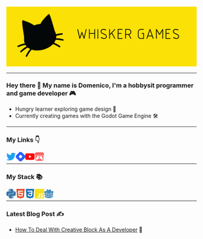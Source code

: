 ![Header](/images/header.png)

---

### Hey there 👋 My name is Domenico, I'm a hobbysit programmer and game developer 🎮

- Hungry learner exploring game design 📖
- Currently creating games with the Godot Game Engine 🛠️

---

### My Links 👇
<a href="https://twitter.com/Whisker_Games_"> <img align="left" src="images/twitter.svg" alt="Twitter" width="25px"> </a>
<a href="https://hashnode.com/@Domenico-Labaki"> <img align="left" src="images/hashnode.svg" alt="Hashnode" width="25px"> </a>
<a href="https://www.youtube.com/channel/UC0Kb2bI70iaPujpSFz8SOQw"> <img align="left" src="images/youtube.svg" alt="YouTube" width="25px"> </a>
<a href="https://domenico-labaki.itch.io/"> <img align="left" src="images/itchdotio.svg" alt="Itch" width="25px"> </a>
<br>

---

### My Stack 📚
<img align="left" src="images/python.svg" alt="Python" width="25px">
<img align="left" src="images/html5.svg" alt="HTML" width="25px">
<img align="left" src="images/css3.svg" alt="CSS" width="25px">
<img align="left" src="images/javascript.svg" alt="JavaScript" width="25px">
<img align="left" src="images/godotengine.svg" alt="Godot Engine" width="25px">
<br>

---

### Latest Blog Post ✍️
- [How To Deal With Creative Block As A Developer](https://hashnode.com/post/how-to-deal-with-creative-block-as-a-developer-ckyyy6cqy030r8es1d2nf8ah0) 🧠
